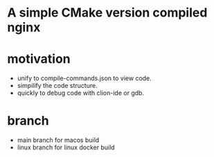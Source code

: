 # A simple CMake version compiled nginx

# motivation

- unify to compile-commands.json to view code.
- simpilify the code structure.
- quickly to debug code with clion-ide or gdb.

# branch

- main branch for macos build 
- linux branch for linux docker build

